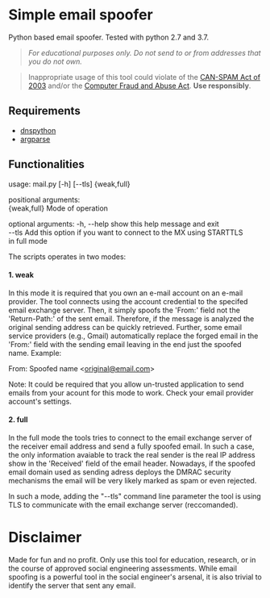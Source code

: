 # Simple email spoofer
Python based email spoofer. Tested with python 2.7 and 3.7.

> *For educational purposes only. Do not send to or from addresses that you do not own.* 

> Inappropriate usage of this tool could violate of the [CAN-SPAM Act of 2003](https://en.wikipedia.org/wiki/CAN-SPAM_Act_of_2003) and/or the [Computer Fraud and Abuse Act](https://en.wikipedia.org/wiki/Computer_Fraud_and_Abuse_Act). **Use responsibly**.


## Requirements
- [dnspython](http://www.dnspython.org/)
- [argparse](https://pypi.org/project/argparse/)

## Functionalities 
usage: mail.py [-h] [--tls] {weak,full}

positional arguments:  
  {weak,full}  Mode of operation

  optional arguments:
    -h, --help   show this help message and exit  
      --tls        Add this option if you want to connect to the MX using STARTTLS  
                     in full mode

The scripts operates in two modes:
#### 1. weak
In this mode it is required that you own an e-mail account on an e-mail provider.
The tool connects using the account credential to the specifed email exchange server. 
Then, it simply spoofs the 'From:' field not the 'Return-Path:' of the sent email. 
Therefore, if the message is analyzed the original sending address can be quickly retrieved.
Further, some email service providers (e.g., Gmail) automatically replace the forged email
in the 'From:' field with the sending email leaving in the end just the spoofed name. Example:

From: Spoofed name &lt;original@email.com&gt;

Note: It could be required that you allow un-trusted application to send emails from
your acount for this mode to work. Check your email provider account's settings.

#### 2. full
In the full mode the tools tries to connect to the email exchange server of the receiver
email address and send a fully spoofed email. In such a case, the only information avaiable
to track the real sender is the real IP address show in the 'Received' field of the email
header. Nowadays, if the spoofed email domain used as sending adress deploys the DMRAC
security mechanisms the email will be very likely marked as spam or even rejected.

In such a mode, adding the "--tls" command line parameter the tool is using TLS to
communicate with the email exchange server (reccomanded).

# Disclaimer
Made for fun and no profit. Only use this tool for education, research, or in the course of approved social engineering assessments. While email spoofing is a powerful tool in the social engineer's arsenal, it is also trivial to identify the server that sent any email.

